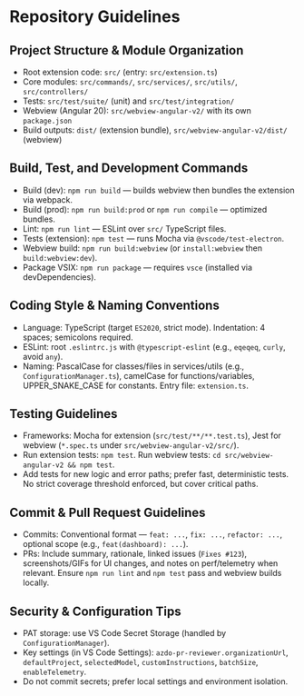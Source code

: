# Repository Guidelines

## Project Structure & Module Organization
- Root extension code: `src/` (entry: `src/extension.ts`)
- Core modules: `src/commands/`, `src/services/`, `src/utils/`, `src/controllers/`
- Tests: `src/test/suite/` (unit) and `src/test/integration/`
- Webview (Angular 20): `src/webview-angular-v2/` with its own `package.json`
- Build outputs: `dist/` (extension bundle), `src/webview-angular-v2/dist/` (webview)

## Build, Test, and Development Commands
- Build (dev): `npm run build` — builds webview then bundles the extension via webpack.
- Build (prod): `npm run build:prod` or `npm run compile` — optimized bundles.
- Lint: `npm run lint` — ESLint over `src/` TypeScript files.
- Tests (extension): `npm test` — runs Mocha via `@vscode/test-electron`.
- Webview build: `npm run build:webview` (or `install:webview` then `build:webview:dev`).
- Package VSIX: `npm run package` — requires `vsce` (installed via devDependencies).

## Coding Style & Naming Conventions
- Language: TypeScript (target `ES2020`, strict mode). Indentation: 4 spaces; semicolons required.
- ESLint: root `.eslintrc.js` with `@typescript-eslint` (e.g., `eqeqeq`, `curly`, avoid `any`).
- Naming: PascalCase for classes/files in services/utils (e.g., `ConfigurationManager.ts`), camelCase for functions/variables, UPPER_SNAKE_CASE for constants. Entry file: `extension.ts`.

## Testing Guidelines
- Frameworks: Mocha for extension (`src/test/**/**.test.ts`), Jest for webview (`*.spec.ts` under `src/webview-angular-v2/src/`).
- Run extension tests: `npm test`. Run webview tests: `cd src/webview-angular-v2 && npm test`.
- Add tests for new logic and error paths; prefer fast, deterministic tests. No strict coverage threshold enforced, but cover critical paths.

## Commit & Pull Request Guidelines
- Commits: Conventional format — `feat: ...`, `fix: ...`, `refactor: ...`, optional scope (e.g., `feat(dashboard): ...`).
- PRs: Include summary, rationale, linked issues (`Fixes #123`), screenshots/GIFs for UI changes, and notes on perf/telemetry when relevant. Ensure `npm run lint` and `npm test` pass and webview builds locally.

## Security & Configuration Tips
- PAT storage: use VS Code Secret Storage (handled by `ConfigurationManager`).
- Key settings (in VS Code Settings): `azdo-pr-reviewer.organizationUrl`, `defaultProject`, `selectedModel`, `customInstructions`, `batchSize`, `enableTelemetry`.
- Do not commit secrets; prefer local settings and environment isolation.

